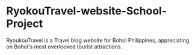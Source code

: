 # RyokouTravel-website-School-Project
RyoukouTravel is a Travel blog website for Bohol Philippines, appreciating on Bohol's most overlooked tourist attractions.  


